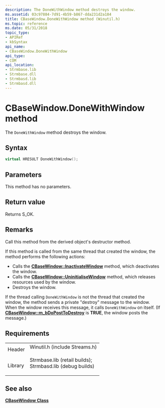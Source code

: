 ```yaml
---
description: The DoneWithWindow method destroys the window.
ms.assetid: 03c97884-7d91-4b59-b867-dda231d2a184
title: CBaseWindow.DoneWithWindow method (Winutil.h)
ms.topic: reference
ms.date: 05/31/2018
topic_type: 
- APIRef
- kbSyntax
api_name: 
- CBaseWindow.DoneWithWindow
api_type: 
- COM
api_location: 
- Strmbase.lib
- Strmbase.dll
- Strmbasd.lib
- Strmbasd.dll
---
```


# CBaseWindow.DoneWithWindow method

The `DoneWithWindow` method destroys the window.

## Syntax


```C++
virtual HRESULT DoneWithWindow();
```



## Parameters

This method has no parameters.

## Return value

Returns S\_OK.

## Remarks

Call this method from the derived object's destructor method.

If this method is called from the same thread that created the window, the method performs the following actions:

-   Calls the [**CBaseWindow::InactivateWindow**](cbasewindow-inactivatewindow.md) method, which deactivates the window.
-   Calls the [**CBaseWindow::UninitialiseWindow**](cbasewindow-uninitialisewindow.md) method, which releases resources used by the window.
-   Destroys the window.

If the thread calling `DoneWithWindow` is not the thread that created the window, the method sends a private "destroy" message to the window. When the window receives this message, it calls `DoneWithWindow` on itself. (If [**CBaseWindow::m\_bDoPostToDestroy**](cbasewindow-m-bdoposttodestroy.md) is **TRUE**, the window posts the message.)

## Requirements



|                    |                                                                                                                                                                                            |
|--------------------|--------------------------------------------------------------------------------------------------------------------------------------------------------------------------------------------|
| Header<br/>  | <dl> <dt>Winutil.h (include Streams.h)</dt> </dl>                                                                                   |
| Library<br/> | <dl> <dt>Strmbase.lib (retail builds); </dt> <dt>Strmbasd.lib (debug builds)</dt> </dl> |



## See also

<dl> <dt>

[**CBaseWindow Class**](cbasewindow.md)
</dt> </dl>

 

 




